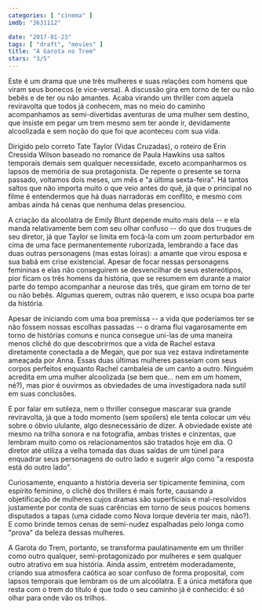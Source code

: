 ```yaml
---
categories: [ "cinema" ]
imdb: "3631112"

date: "2017-01-23"
tags: [ "draft", "movies" ]
title: "A Garota no Trem"
stars: "3/5"
---
```

Este é um drama que une três mulheres e suas relações com homens que viram seus bonecos (e vice-versa). A discussão gira em torno de ter ou não bebês e de ter ou não amantes. Acaba virando um thriller com aquela reviravolta que todos já conhecem, mas no meio do caminho acompanhamos as semi-divertidas aventuras de uma mulher sem destino, que insiste em pegar um trem mesmo sem ter aonde ir, devidamente alcoolizada e sem noção do que foi que aconteceu com sua vida.

Dirigido pelo correto Tate Taylor (Vidas Cruzadas), o roteiro de Erin Cressida Wilson baseado no romance de Paula Hawkins usa saltos temporais demais sem qualquer necessidade, exceto acompanharmos os lapsos de memória de sua protagonista. De repente o presente se torna passado, voltamos dois meses, um mês e "a última sexta-feira". Há tantos saltos que não importa muito o que veio antes do quê, já que o principal no filme é entendermos que há duas narradoras em conflito, e mesmo com ambas ainda há cenas que nenhuma delas presenciou.

A criação da alcoólatra de Emily Blunt depende muito mais dela -- e ela manda relativamente bem com seu olhar confuso -- do que dos truques de seu diretor, já que Taylor se limita em focá-la com um zoom perturbador em cima de uma face permanentemente ruborizada, lembrando a face das duas outras personagens (mas estas loiras): a amante que virou esposa e sua babá em crise existencial. Apesar de focar nessas personagens femininas e elas não conseguirem se desvencilhar de seus estereótipos, pior ficam os três homens da história, que se resumem em durante a maior parte do tempo acompanhar a neurose das três, que giram em torno de ter ou não bebês. Algumas querem, outras não querem, e isso ocupa boa parte da história.

Apesar de iniciando com uma boa premissa -- a vida que poderíamos ter se não fossem nossas escolhas passadas -- o drama flui vagarosamente em torno de histórias comuns e nunca consegue uni-las de uma maneira menos clichê do que descobrirmos que a vida de Rachel estava diretamente conectada a de Megan, que por sua vez estava indiretamente ameaçada por Anna. Essas duas últimas mulheres passeiam com seus corpos perfeitos enquanto Rachel cambaleia de um canto a outro. Ninguém acredita em uma mulher alcoolizada (se bem que... nem em um homem, né?), mas pior é ouvirmos as obviedades de uma investigadora nada sutil em suas conclusões.

E por falar em sutileza, nem o thriller consegue mascarar sua grande reviravolta, já que a todo momento (sem spoilers) ele tenta colocar um véu sobre o óbvio ululante, algo desnecessário de dizer. A obviedade existe até mesmo na trilha sonora e na fotografia, ambas tristes e cinzentas, que lembram muito como os relacionamentos são tratados hoje em dia. O diretor até utiliza a velha tomada das duas saídas de um túnel para enquadrar seus personagens do outro lado e sugerir algo como "a resposta está do outro lado".

Curiosamente, enquanto a história deveria ser tipicamente feminina, com espírito feminino, o clichê dos thrillers é mais forte, causando a objetificação de mulheres cujos dramas são superficiais e mal-resolvidos justamente por conta de suas carências em torno de seus poucos homens disputados a tapas (uma cidade como Nova Iorque deveria ter mais, não?). E como brinde temos cenas de semi-nudez espalhadas pelo longa como "prova" da beleza dessas mulheres.

A Garota do Trem, portanto, se transforma paulatinamente em um thriller como outro qualquer, semi-protagonizado por mulheres e sem qualquer outro atrativo em sua história. Ainda assim, entretém moderadamente, criando sua atmosfera caótica ao soar confuso de forma proposital, com lapsos temporais que lembram os de um alcoólatra. E a única metáfora que resta com o trem do título é que todo o seu caminho já é conhecido: é só olhar para onde vão os trilhos.
